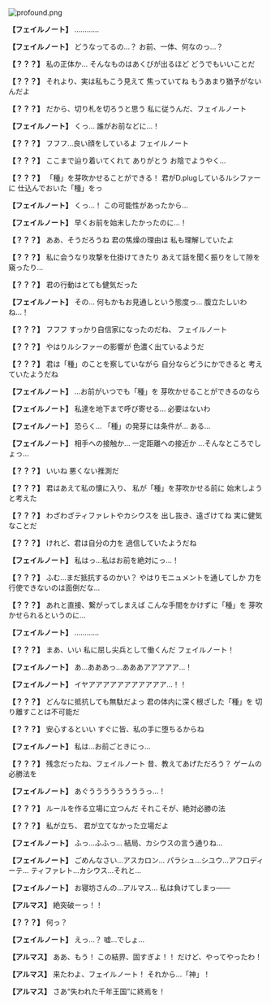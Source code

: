 
![profound.png](../images/backgrounds/profound.png)

**【フェイルノート】**
…………

**【フェイルノート】**
どうなってるの…？
お前、一体、何なのっ…？

**【？？？】**
私の正体か…
そんなものはあくびが出るほど
どうでもいいことだ

**【？？？】**
それより、実は私もこう見えて
焦っていてね
もうあまり猶予がないんだよ

**【？？？】**
だから、切り札を切ろうと思う
私に従うんだ、フェイルノート

**【フェイルノート】**
くっ…
誰がお前などに…！

**【？？？】**
フフフ…良い顔をしているよ
フェイルノート

**【？？？】**
ここまで辿り着いてくれて
ありがとう
お陰でようやく…

**【？？？】**
「種」を芽吹かせることができる！
君がD.plugしているルシファーに
仕込んでおいた「種」をっ

**【フェイルノート】**
くっ…！
この可能性があったから…

**【フェイルノート】**
早くお前を始末したかったのに…！

**【？？？】**
ああ、そうだろうね
君の焦燥の理由は
私も理解していたよ

**【？？？】**
私に会うなり攻撃を仕掛けてきたり
あえて話を聞く振りをして隙を
窺ったり…

**【？？？】**
君の行動はとても健気だった

**【フェイルノート】**
その…
何もかもお見通しという態度っ…
腹立たしいわね…！

**【？？？】**
フフフ
すっかり自信家になったのだね、
フェイルノート

**【？？？】**
やはりルシファーの影響が
色濃く出ているようだ

**【？？？】**
君は「種」のことを察していながら
自分ならどうにかできると
考えていたようだね

**【フェイルノート】**
…お前がいつでも「種」を
芽吹かせることができるのなら

**【フェイルノート】**
私達を地下まで呼び寄せる…
必要はないわ

**【フェイルノート】**
恐らく…
「種」の発芽には条件が…
ある…

**【フェイルノート】**
相手への接触か…
一定距離への接近か
…そんなところでしょっ…

**【？？？】**
いいね
悪くない推測だ

**【？？？】**
君はあえて私の懐に入り、
私が「種」を芽吹かせる前に
始末しようと考えた

**【？？？】**
わざわざティファレトやカシウスを
出し抜き、遠ざけてね
実に健気なことだ

**【？？？】**
けれど、君は自分の力を
過信していたようだね

**【フェイルノート】**
私はっ…私はお前を絶対にっ…！

**【？？？】**
ふむ…まだ抵抗するのかい？
やはりモニュメントを通してしか
力を行使できないのは面倒だな…

**【？？？】**
あれと直接、繋がってしまえば
こんな手間をかけずに「種」を
芽吹かせられるというのに…

**【フェイルノート】**
…………

**【？？？】**
まあ、いい
私に屈し尖兵として働くんだ
フェイルノート！

**【フェイルノート】**
あ…あああっ…あああアアアアア…！

**【フェイルノート】**
イヤアアアアアアアアアアア…！！

**【？？？】**
どんなに抵抗しても無駄だよっ
君の体内に深く根ざした「種」を
切り離すことは不可能だ

**【？？？】**
安心するといい
すぐに皆、私の手に堕ちるからね

**【フェイルノート】**
私は…お前ごときにっ…

**【？？？】**
残念だったね、フェイルノート
昔、教えてあげただろう？
ゲームの必勝法を

**【フェイルノート】**
あぐううううううううっ…！

**【？？？】**
ルールを作る立場に立つんだ
それこそが、絶対必勝の法

**【？？？】**
私が立ち、
君が立てなかった立場だよ

**【フェイルノート】**
ふっ…ふふっ…
結局、カシウスの言う通りね…

**【フェイルノート】**
ごめんなさい…アスカロン…
パラシュ…シユウ…アフロディーテ…
ティファレト…カシウス…それと…

**【フェイルノート】**
お寝坊さんの…アルマス…
私は負けてしまっ――

**【アルマス】**
絶突破ーっ！！

**【？？？】**
何っ？

**【フェイルノート】**
えっ…？
嘘…でしょ…

**【アルマス】**
ああ、もう！
この結界、固すぎよ！！
だけど、やってやったわ！

**【アルマス】**
来たわよ、フェイルノート！
それから…「神」！

**【アルマス】**
さあ“失われた千年王国”に終焉を！